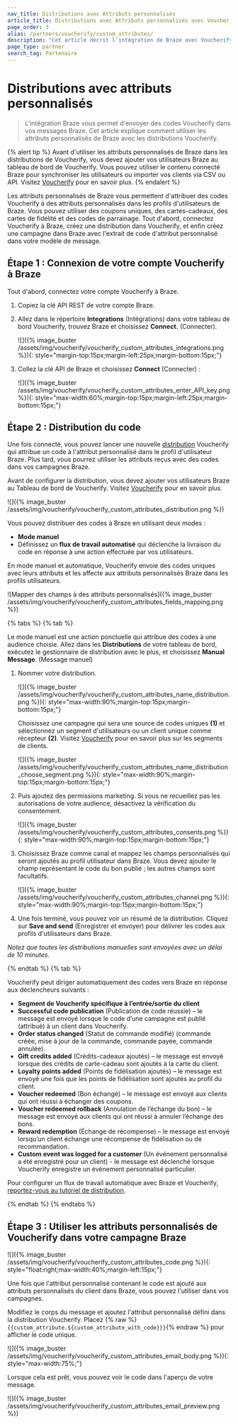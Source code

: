 ```yaml
---
nav_title: Distributions avec Attributs personnalisés
article_title: Distributions avec Attributs personnalisés avec Voucherify
page_order: 3
alias: /partners/voucherify/custom_attributes/
description: "Cet article décrit l'intégration de Braze avec Voucherify. L'intégration Braze vous permet d'envoyer des codes Voucherify dans vos messages Braze."
page_type: partner
search_tag: Partenaire
---
```


# Distributions avec attributs personnalisés

> L'intégration Braze vous permet d'envoyer des codes Voucherify dans vos messages Braze. Cet article explique comment utiliser les attributs personnalisés de Braze avec les distributions Voucherify.

{% alert tip %}
Avant d'utiliser les attributs personnalisés de Braze dans les distributions de Voucherify, vous devez ajouter vos utilisateurs Braze au tableau de bord de Voucherify. Vous pouvez utiliser le contenu connecté Braze pour synchroniser les utilisateurs ou importer vos clients via CSV ou API. Visitez [Voucherify](https://support.voucherify.io/article/67-how-to-import-my-customers) pour en savoir plus.
{% endalert %}

Les attributs personnalisés de Braze vous permettent d'attribuer des codes Voucherify à des attributs personnalisés dans les profils d'utilisateurs de Braze. Vous pouvez utiliser des coupons uniques, des cartes-cadeaux, des cartes de fidélité et des codes de parrainage. Tout d'abord, connectez Voucherify à Braze, créez une distribution dans Voucherify, et enfin créez une campagne dans Braze avec l'extrait de code d'attribut personnalisé dans votre modèle de message.

## Étape 1 : Connexion de votre compte Voucherify à Braze

Tout d'abord, connectez votre compte Voucherify à Braze.

1. Copiez la clé API REST de votre compte Braze.
2. Allez dans le répertoire **Integrations** (Intégrations) dans votre tableau de bord Voucherify, trouvez Braze et choisissez **Connect.**   (Connecter).
    
    ![]({% image_buster /assets/img/voucherify/voucherify_custom_attributes_integrations.png %}){: style="margin-top:15px;margin-left:25px;margin-bottom:15px;"}
    
3. Collez la clé API de Braze et choisissez **Connect** (Connecter) :  
    
    ![]({% image_buster /assets/img/voucherify/voucherify_custom_attributes_enter_API_key.png %}){: style="max-width:60%;margin-top:15px;margin-left:25px;margin-bottom:15px;"}


## Étape 2 : Distribution du code

Une fois connecté, vous pouvez lancer une nouvelle [distribution](https://support.voucherify.io/article/19-how-does-the-distribution-manager-work) Voucherify qui attribue un code à l'attribut personnalisé dans le profil d'utilisateur Braze. Plus tard, vous pourrez utiliser les attributs reçus avec des codes dans vos campagnes Braze.

Avant de configurer la distribution, vous devez ajouter vos utilisateurs Braze au Tableau de bord de Voucherify. Visitez [Voucherify](https://support.voucherify.io/article/67-how-to-import-my-customers) pour en savoir plus.

![]({% image_buster /assets/img/voucherify/voucherify_custom_attributes_distribution.png %})

Vous pouvez distribuer des codes à Braze en utilisant deux modes :

- **Mode manuel**
- Définissez un **flux de travail automatisé** qui déclenche la livraison du code en réponse à une action effectuée par vos utilisateurs.

En mode manuel et automatique, Voucherify envoie des codes uniques avec leurs attributs et les affecte aux attributs personnalisés Braze dans les profils utilisateurs.

![Mapper des champs à des attributs personnalisés]({% image_buster /assets/img/voucherify/voucherify_custom_attributes_fields_mapping.png %})

{% tabs %}
{% tab  %}

Le mode manuel est une action ponctuelle qui attribue des codes à une audience choisie. Allez dans les **Distributions** de votre tableau de bord, exécutez le gestionnaire de distribution avec le plus, et choisissez **Manual Message**. (Message manuel)

1.  Nommer votre distribution.

    ![]({% image_buster /assets/img/voucherify/voucherify_custom_attributes_name_distribution.png %}){: style="max-width:90%;margin-top:15px;margin-bottom:15px;"}<br>  
    
    Choisissez une campagne qui sera une source de codes uniques **(1)** et sélectionnez un segment d'utilisateurs ou un client unique comme récepteur **(2)**. Visitez [Voucherify](https://support.voucherify.io/article/51-customer-segments) pour en savoir plus sur les segments de clients.  
    
    ![]({% image_buster /assets/img/voucherify/voucherify_custom_attributes_name_distribution_choose_segment.png %}){: style="max-width:90%;margin-top:15px;margin-bottom:15px;"}  

2.  Puis ajoutez des permissions marketing. Si vous ne recueillez pas les autorisations de votre audience, désactivez la vérification du consentement.  
    
    ![]({% image_buster /assets/img/voucherify/voucherify_custom_attributes_consents.png %}){: style="max-width:90%;margin-top:15px;margin-bottom:15px;"}  
    
3.  Choisissez Braze comme canal et mappez les champs personnalisés qui seront ajoutés au profil utilisateur dans Braze. Vous devez ajouter le champ représentant le code du bon publié ; les autres champs sont facultatifs.  
    
    ![]({% image_buster /assets/img/voucherify/voucherify_custom_attributes_channel.png %}){: style="max-width:90%;margin-top:15px;margin-bottom:15px;"}  
    
4.  Une fois terminé, vous pouvez voir un résumé de la distribution. Cliquez sur **Save and send** (Enregistrer et envoyer) pour délivrer les codes aux profils d'utilisateurs dans Braze.  

_Notez que toutes les distributions manuelles sont envoyées avec un délai de 10 minutes._

{% endtab %}
{% tab  %}

Voucherify peut diriger automatiquement des codes vers Braze en réponse aux déclencheurs suivants :

- **Segment de Voucherify spécifique à l’entrée/sortie du client**
- **Successful code publication** (Publication de code réussie) – le message est envoyé lorsque le code d’une campagne est publié (attribué) à un client dans Voucherify.
- **Order status changed** (Statut de commande modifié) (commande créée, mise à jour de la commande, commande payée, commande annulée).
- **Gift credits added** (Crédits-cadeaux ajoutés) – le message est envoyé lorsque des crédits de carte-cadeau sont ajoutés à la carte du client.
- **Loyalty points added** (Points de fidélisation ajoutés) – le message est envoyé une fois que les points de fidélisation sont ajoutés au profil du client.
- **Voucher redeemed** (Bon échangé) – le message est envoyé aux clients qui ont réussi à échanger des coupons.
- **Voucher redeemed rollback** (Annulation de l’échange du bon) – le message est envoyé aux clients qui ont réussi à annuler l’échange des bons.
- **Reward redemption** (Échange de récompense) – le message est envoyé lorsqu’un client échange une récompense de fidélisation ou de recommandation.
- **Custom event was logged for a customer** (Un événement personnalisé a été enregistré pour un client) - le message est déclenché lorsque Voucherify enregistre un événement personnalisé particulier.

Pour configurer un flux de travail automatique avec Braze et Voucherify, [reportez-vous au tutoriel de distribution](https://support.voucherify.io/article/19-how-does-the-distribution-manager-work).

{% endtab %}
{% endtabs %}

## Étape 3 : Utiliser les attributs personnalisés de Voucherify dans votre campagne Braze

![]({% image_buster /assets/img/voucherify/voucherify_custom_attributes_code.png %}){: style="float:right;max-width:40%;margin-left:15px;"}

Une fois que l'attribut personnalisé contenant le code est ajouté aux attributs personnalisés du client dans Braze, vous pouvez l'utiliser dans vos campagnes.

Modifiez le corps du message et ajoutez l'attribut personnalisé défini dans la distribution Voucherify. Placez {% raw %}`{{custom_attribute.${custom_attribute_with_code}}}`{% endraw %} pour afficher le code unique.

![]({% image_buster /assets/img/voucherify/voucherify_custom_attributes_email_body.png %}){: style="max-width:75%;"}

Lorsque cela est prêt, vous pouvez voir le code dans l'aperçu de votre message.

![]({% image_buster /assets/img/voucherify/voucherify_custom_attributes_email_preview.png %})

